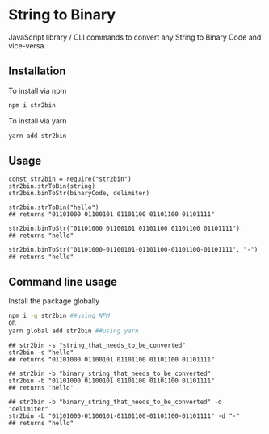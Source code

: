 # String to Binary

JavaScript library / CLI commands to convert any String to Binary Code and vice-versa.

## Installation

To install via npm
```bash
npm i str2bin
```

To install via yarn
```bash
yarn add str2bin
```

## Usage

```nodejs
const str2bin = require("str2bin")
str2bin.strToBin(string) 
str2bin.binToStr(binaryCode, delimiter) 

str2bin.strToBin("hello") 
## returns "01101000 01100101 01101100 01101100 01101111"

str2bin.binToStr("01101000 01100101 01101100 01101100 01101111") 
## returns "hello"

str2bin.binToStr("01101000-01100101-01101100-01101100-01101111", "-") 
## returns "hello"
```

## Command line usage

Install the package globally

```bash
npm i -g str2bin ##using NPM 
OR
yarn global add str2bin ##using yarn
```

```nodejs
## str2bin -s "string_that_needs_to_be_converted"
str2bin -s "hello"
## returns "01101000 01100101 01101100 01101100 01101111"

## str2bin -b "binary_string_that_needs_to_be_converted"
str2bin -b "01101000 01100101 01101100 01101100 01101111"
## returns 'hello'

## str2bin -b "binary_string_that_needs_to_be_converted" -d "delimiter"
str2bin -b "01101000-01100101-01101100-01101100-01101111" -d "-"
## returns "hello"
```